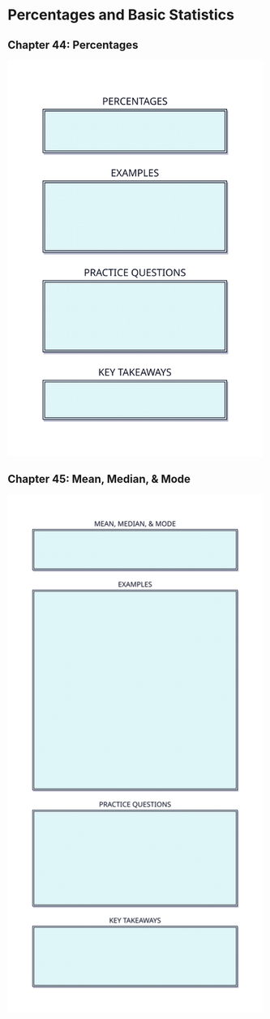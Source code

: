 # **Percentages and Basic Statistics**

## Chapter 44: Percentages

![percentage](img/percentages.svg)

## Chapter 45: Mean, Median, & Mode

![Mean median mode](img/mean-median-mode.svg)
